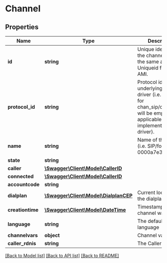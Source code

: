 # Channel

## Properties
Name | Type | Description | Notes
------------ | ------------- | ------------- | -------------
**id** | **string** | Unique identifier of the channel.  This is the same as the Uniqueid field in AMI. | [optional] 
**protocol_id** | **string** | Protocol id from underlying channel driver (i.e. Call-ID for chan_sip/chan_pjsip; will be empty if not applicable or not implemented by driver). | [optional] 
**name** | **string** | Name of the channel (i.e. SIP/foo-0000a7e3) | [optional] 
**state** | **string** |  | [optional] 
**caller** | [**\Swagger\Client\Model\CallerID**](CallerID.md) |  | [optional] 
**connected** | [**\Swagger\Client\Model\CallerID**](CallerID.md) |  | [optional] 
**accountcode** | **string** |  | [optional] 
**dialplan** | [**\Swagger\Client\Model\DialplanCEP**](DialplanCEP.md) | Current location in the dialplan | [optional] 
**creationtime** | [**\Swagger\Client\Model\\DateTime**](\DateTime.md) | Timestamp when channel was created | [optional] 
**language** | **string** | The default spoken language | [optional] 
**channelvars** | **object** | Channel variables | [optional] 
**caller_rdnis** | **string** | The Caller ID RDNIS | [optional] 

[[Back to Model list]](../README.md#documentation-for-models) [[Back to API list]](../README.md#documentation-for-api-endpoints) [[Back to README]](../README.md)


